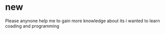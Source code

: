 # new
Please anynone help me to gain more knowledge about its i wanted to learn coading and programming 
